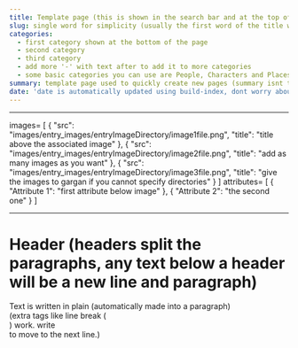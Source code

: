 ```yaml
---
title: Template page (this is shown in the search bar and at the top of the page)
slug: single word for simplicity (usually the first word of the title with lowercase, for example for this it would be 'template')
categories:
  - first category shown at the bottom of the page
  - second category
  - third category
  - add more '-' with text after to add it to more categories
  - some basic categories you can use are People, Characters and Places.
summary: template page used to quickly create new pages (summary isnt that important, write whatever you want)
date: 'date is automatically updated using build-index, dont worry about putting the correct date'
---
```

___
images=
[
  { "src": "images/entry_images/entryImageDirectory/image1file.png", "title": "title above the associated image" },
  { "src": "images/entry_images/entryImageDirectory/image2file.png", "title": "add as many images as you want" },
  { "src": "images/entry_images/entryImageDirectory/image3file.png", "title": "give the images to gargan if you cannot specify directories" }
]
attributes=
[
  { "Attribute 1": "first attribute below image" },
  { "Attribute 2": "the second one" }
]
___
# Header (headers split the paragraphs, any text below a header will be a new line and paragraph)

Text is written in plain (automatically made into a paragraph)
<br> (extra tags like line break (<br>) work. write <br> to move to the next line.)
